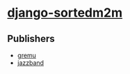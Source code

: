 # [django-sortedm2m](https://pypi.org/project/django-sortedm2m)



## Publishers
- [gremu](https://pypi.org/user/gremu)
- [jazzband](https://pypi.org/user/jazzband)

